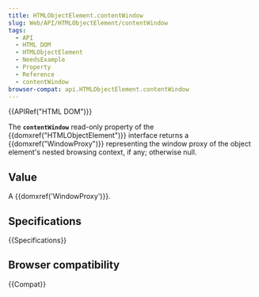 ```yaml
---
title: HTMLObjectElement.contentWindow
slug: Web/API/HTMLObjectElement/contentWindow
tags:
  - API
  - HTML DOM
  - HTMLObjectElement
  - NeedsExample
  - Property
  - Reference
  - contentWindow
browser-compat: api.HTMLObjectElement.contentWindow
---
```

{{APIRef("HTML DOM")}}

The **`contentWindow`** read-only property of
the {{domxref("HTMLObjectElement")}} interface returns a {{domxref("WindowProxy")}}
representing the window proxy of the object element's nested browsing context, if any;
otherwise null.

## Value

A {{domxref('WindowProxy')}}.

## Specifications

{{Specifications}}

## Browser compatibility

{{Compat}}
